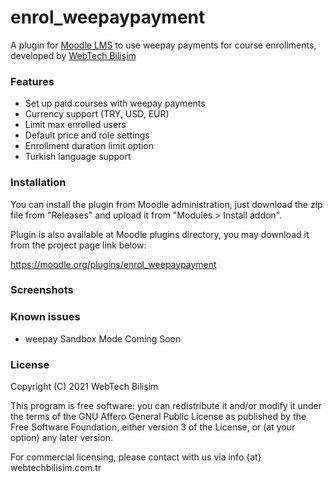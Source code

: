 # enrol\_weepaypayment

A plugin for [Moodle LMS](https://moodle.org) to use weepay payments for course enrollments, developed by [WebTech Bilişim](mailto:info@webtechbilisim.com.tr)

### Features

  - Set up paid courses with weepay payments
  - Currency support (TRY, USD, EUR)
  - Limit max enrolled users
  - Default price and role settings
  - Enrollment duration limit option
  - Turkish language support

### Installation

You can install the plugin from Moodle administration, just download the zip file from "Releases" and upload it from "Modules > Install addon".

Plugin is also available at Moodle plugins directory, you may download it from the project page link below: 

<https://moodle.org/plugins/enrol_weepaypayment>

### Screenshots

### Known issues

  - weepay Sandbox Mode Coming Soon

### License

Copyright (C) 2021 WebTech Bilişim

This program is free software: you can redistribute it and/or modify it under the terms of the GNU Affero General Public License as published by the Free Software Foundation, either version 3 of the License, or (at your option) any later version.

For commercial licensing, please contact with us via info {at} webtechbilisim.com.tr


